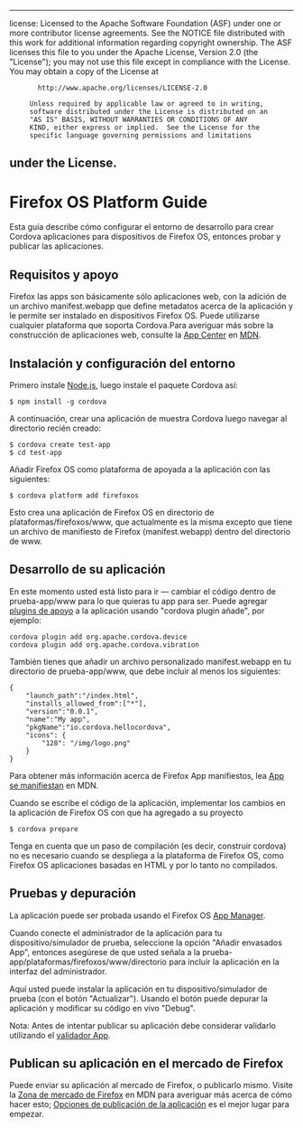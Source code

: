 * * *

license: Licensed to the Apache Software Foundation (ASF) under one or more contributor license agreements. See the NOTICE file distributed with this work for additional information regarding copyright ownership. The ASF licenses this file to you under the Apache License, Version 2.0 (the "License"); you may not use this file except in compliance with the License. You may obtain a copy of the License at

           http://www.apache.org/licenses/LICENSE-2.0
    
         Unless required by applicable law or agreed to in writing,
         software distributed under the License is distributed on an
         "AS IS" BASIS, WITHOUT WARRANTIES OR CONDITIONS OF ANY
         KIND, either express or implied.  See the License for the
         specific language governing permissions and limitations
    

## under the License.

# Firefox OS Platform Guide

Esta guía describe cómo configurar el entorno de desarrollo para crear Cordova aplicaciones para dispositivos de Firefox OS, entonces probar y publicar las aplicaciones.

## Requisitos y apoyo

Firefox las apps son básicamente sólo aplicaciones web, con la adición de un archivo manifest.webapp que define metadatos acerca de la aplicación y le permite ser instalado en dispositivos Firefox OS. Puede utilizarse cualquier plataforma que soporta Cordova.Para averiguar más sobre la construcción de aplicaciones web, consulte la [App Center][1] en [MDN][2].

 [1]: https://developer.mozilla.org/en-US/Apps
 [2]: https://developer.mozilla.org/en-US/

## Instalación y configuración del entorno

Primero instale [Node.js][3], luego instale el paquete Cordova así:

 [3]: http://nodejs.org/

    $ npm install -g cordova
    

A continuación, crear una aplicación de muestra Cordova luego navegar al directorio recién creado:

    $ cordova create test-app
    $ cd test-app
    

Añadir Firefox OS como plataforma de apoyada a la aplicación con las siguientes:

    $ cordova platform add firefoxos
    

Esto crea una aplicación de Firefox OS en directorio de plataformas/firefoxos/www, que actualmente es la misma excepto que tiene un archivo de manifiesto de Firefox (manifest.webapp) dentro del directorio de www.

## Desarrollo de su aplicación

En este momento usted está listo para ir — cambiar el código dentro de prueba-app/www para lo que quieras tu app para ser. Puede agregar [plugins de apoyo]() a la aplicación usando "cordova plugin añade", por ejemplo:

    cordova plugin add org.apache.cordova.device
    cordova plugin add org.apache.cordova.vibration
    

También tienes que añadir un archivo personalizado manifest.webapp en tu directorio de prueba-app/www, que debe incluir al menos los siguientes:

    { 
        "launch_path":"/index.html",
        "installs_allowed_from":["*"],
        "version":"0.0.1",
        "name":"My app",
        "pkgName":"io.cordova.hellocordova",
        "icons": {
            "128": "/img/logo.png"
        }
    }
    

Para obtener más información acerca de Firefox App manifiestos, lea [App se manifiestan][4] en MDN.

 [4]: https://developer.mozilla.org/en-US/Apps/Developing/Manifest

Cuando se escribe el código de la aplicación, implementar los cambios en la aplicación de Firefox OS con que ha agregado a su proyecto

    $ cordova prepare
    

Tenga en cuenta que un paso de compilación (es decir, construir cordova) no es necesario cuando se despliega a la plataforma de Firefox OS, como Firefox OS aplicaciones basadas en HTML y por lo tanto no compilados.

## Pruebas y depuración

La aplicación puede ser probada usando el Firefox OS [App Manager][5].

 [5]: https://developer.mozilla.org/en-US/Firefox_OS/Using_the_App_Manager

Cuando conecte el administrador de la aplicación para tu dispositivo/simulador de prueba, seleccione la opción "Añadir envasados App", entonces asegúrese de que usted señala a la prueba-app/plataformas/firefoxos/www/directorio para incluir la aplicación en la interfaz del administrador.

Aquí usted puede instalar la aplicación en tu dispositivo/simulador de prueba (con el botón "Actualizar"). Usando el botón puede depurar la aplicación y modificar su código en vivo "Debug".

Nota: Antes de intentar publicar su aplicación debe considerar validarlo utilizando el [validador App][6].

 [6]: https://marketplace.firefox.com/developers/validator

## Publican su aplicación en el mercado de Firefox

Puede enviar su aplicación al mercado de Firefox, o publicarlo mismo. Visite la [Zona de mercado de Firefox][7] en MDN para averiguar más acerca de cómo hacer esto; [Opciones de publicación de la aplicación][8] es el mejor lugar para empezar.

 [7]: https://developer.mozilla.org/en-US/Marketplace
 [8]: https://developer.mozilla.org/en-US/Marketplace/Publishing/Publish_options